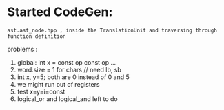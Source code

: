 # Started CodeGen:
	ast.ast_node.hpp , inside the TranslationUnit and traversing through function definition
problems :
1) global: int x = const op const op ... 
2) word.size = 1 for chars // need lb, sb
3) int x, y=5; both are 0 instead of 0 and 5
4) we might run out of registers
5) test x=y=i=const
6) logical_or and logical_and left to do 